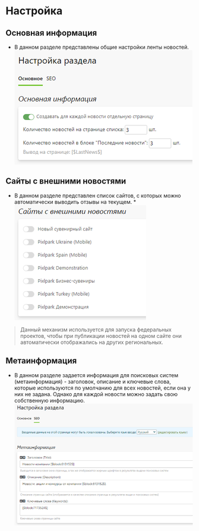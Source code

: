 # Настройка

## Основная информация
* В данном разделе представлены общие настройки ленты новостей.
![](../_media/news/settings-general.png)

## Сайты с внешними новостями
* В данном разделе представлен список сайтов, с которых можно автоматически выводить отзывы на текущем. 
*![](../_media/news/settings-websites.png)
> Данный механизм используется для запуска федеральных проектов, чтобы при публикации новостей на одном сайте они автоматически отображались на других региональных.

## Метаинформация
* В данном разделе задается информация для поисковых систем (метаинформация) - заголовок, описание и ключевые слова, которые используются по умолчанию для всех новостей, если она у них не задана. Однако для каждой новости можно задать свою собственную информацию.
![](../_media/news/settings-seo.png)